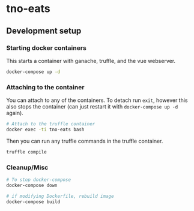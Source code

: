 # tno-eats

## Development setup

### Starting docker containers

This starts a container with ganache, truffle, and the vue webserver.

```bash
docker-compose up -d
```

### Attaching to the container

You can attach to any of the containers. To detach run `exit`, however this also stops the container (can just restart it with `docker-compose up -d` again).

```bash
# Attach to the truffle container
docker exec -ti tno-eats bash
```

Then you can run any truffle commands in the truffle container.

```bash
truffle compile
```

### Cleanup/Misc

```bash
# To stop docker-compose
docker-compose down
```

```bash
# if modifying Dockerfile, rebuild image
docker-compose build
```
